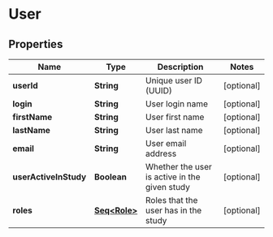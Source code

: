 

# User


## Properties

Name | Type | Description | Notes
------------ | ------------- | ------------- | -------------
**userId** | **String** | Unique user ID (UUID) |  [optional]
**login** | **String** | User login name |  [optional]
**firstName** | **String** | User first name |  [optional]
**lastName** | **String** | User last name |  [optional]
**email** | **String** | User email address |  [optional]
**userActiveInStudy** | **Boolean** | Whether the user is active in the given study |  [optional]
**roles** | [**Seq&lt;Role&gt;**](Role.md) | Roles that the user has in the study |  [optional]



